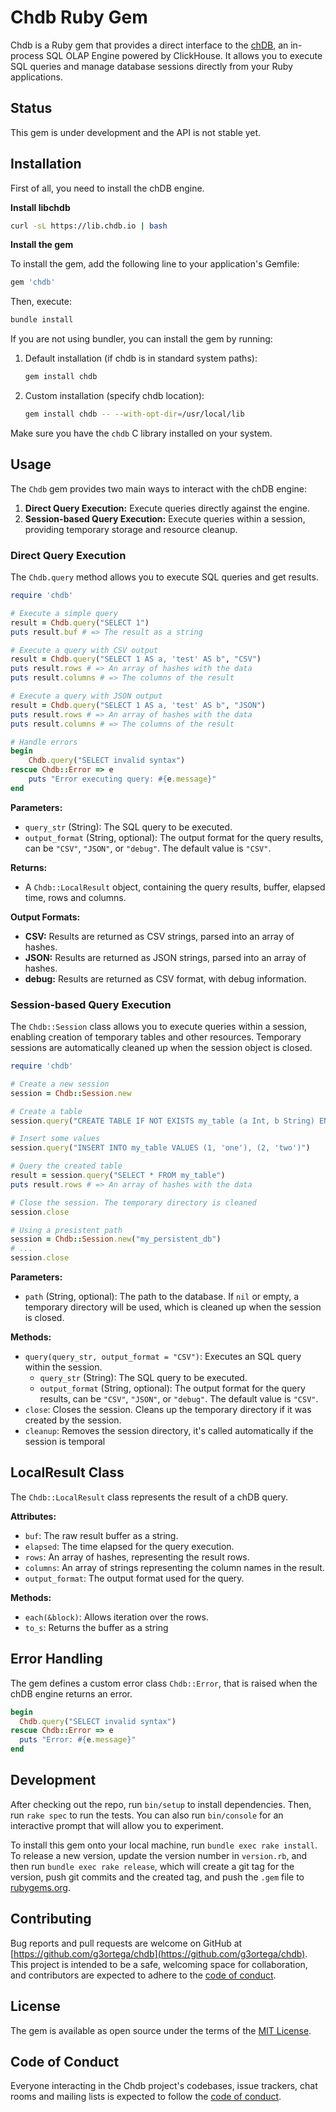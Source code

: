 # Chdb Ruby Gem

Chdb is a Ruby gem that provides a direct interface to the [chDB](https://clickhouse.com/docs/en/chdb), an in-process SQL OLAP Engine powered by ClickHouse. It allows you to execute SQL queries and manage database sessions directly from your Ruby applications.

## Status

This gem is under development and the API is not stable yet.

## Installation

First of all, you need to install the chDB engine.

**Install libchdb**

```bash
curl -sL https://lib.chdb.io | bash
```

**Install the gem**

To install the gem, add the following line to your application's Gemfile:

```ruby
gem 'chdb'
```

Then, execute:

```bash
bundle install
```

If you are not using bundler, you can install the gem by running:

1. Default installation (if chdb is in standard system paths):
   ```bash
   gem install chdb
   ```

2. Custom installation (specify chdb location):
   ```bash
   gem install chdb -- --with-opt-dir=/usr/local/lib
   ```

Make sure you have the `chdb` C library installed on your system.

## Usage

The `Chdb` gem provides two main ways to interact with the chDB engine:

1.  **Direct Query Execution:** Execute queries directly against the engine.
2.  **Session-based Query Execution:** Execute queries within a session, providing temporary storage and resource cleanup.

### Direct Query Execution

The `Chdb.query` method allows you to execute SQL queries and get results.

```ruby
require 'chdb'

# Execute a simple query
result = Chdb.query("SELECT 1")
puts result.buf # => The result as a string

# Execute a query with CSV output
result = Chdb.query("SELECT 1 AS a, 'test' AS b", "CSV")
puts result.rows # => An array of hashes with the data
puts result.columns # => The columns of the result

# Execute a query with JSON output
result = Chdb.query("SELECT 1 AS a, 'test' AS b", "JSON")
puts result.rows # => An array of hashes with the data
puts result.columns # => The columns of the result

# Handle errors
begin
    Chdb.query("SELECT invalid syntax")
rescue Chdb::Error => e
    puts "Error executing query: #{e.message}"
end
```

**Parameters:**

*   `query_str` (String): The SQL query to be executed.
*   `output_format` (String, optional): The output format for the query results, can be `"CSV"`, `"JSON"`, or `"debug"`. The default value is `"CSV"`.

**Returns:**

*   A `Chdb::LocalResult` object, containing the query results, buffer, elapsed time, rows and columns.

**Output Formats:**

*   **CSV:** Results are returned as CSV strings, parsed into an array of hashes.
*   **JSON:** Results are returned as JSON strings, parsed into an array of hashes.
*   **debug:** Results are returned as CSV format, with debug information.

### Session-based Query Execution

The `Chdb::Session` class allows you to execute queries within a session, enabling creation of temporary tables and other resources. Temporary sessions are automatically cleaned up when the session object is closed.

```ruby
require 'chdb'

# Create a new session
session = Chdb::Session.new

# Create a table
session.query("CREATE TABLE IF NOT EXISTS my_table (a Int, b String) ENGINE = Memory")

# Insert some values
session.query("INSERT INTO my_table VALUES (1, 'one'), (2, 'two')")

# Query the created table
result = session.query("SELECT * FROM my_table")
puts result.rows # => An array of hashes with the data

# Close the session. The temporary directory is cleaned
session.close

# Using a presistent path
session = Chdb::Session.new("my_persistent_db")
# ...
session.close
```

**Parameters:**

*   `path` (String, optional): The path to the database. If `nil` or empty, a temporary directory will be used, which is cleaned up when the session is closed.

**Methods:**

*   `query(query_str, output_format = "CSV")`: Executes an SQL query within the session.
    *   `query_str` (String): The SQL query to be executed.
    *   `output_format` (String, optional): The output format for the query results, can be `"CSV"`, `"JSON"`, or `"debug"`. The default value is `"CSV"`.
*   `close`: Closes the session. Cleans up the temporary directory if it was created by the session.
*   `cleanup`: Removes the session directory, it's called automatically if the session is temporal

## LocalResult Class

The `Chdb::LocalResult` class represents the result of a chDB query.

**Attributes:**

*   `buf`: The raw result buffer as a string.
*   `elapsed`: The time elapsed for the query execution.
*   `rows`: An array of hashes, representing the result rows.
*   `columns`: An array of strings representing the column names in the result.
*   `output_format`: The output format used for the query.

**Methods:**

*   `each(&block)`: Allows iteration over the rows.
*   `to_s`: Returns the buffer as a string

## Error Handling

The gem defines a custom error class `Chdb::Error`, that is raised when the chDB engine returns an error.

```ruby
begin
  Chdb.query("SELECT invalid syntax")
rescue Chdb::Error => e
  puts "Error: #{e.message}"
end
```

## Development

After checking out the repo, run `bin/setup` to install dependencies. Then, run `rake spec` to run the tests. You can also run `bin/console` for an interactive prompt that will allow you to experiment.

To install this gem onto your local machine, run `bundle exec rake install`. To release a new version, update the version number in `version.rb`, and then run `bundle exec rake release`, which will create a git tag for the version, push git commits and the created tag, and push the `.gem` file to [rubygems.org](https://rubygems.org).

## Contributing

Bug reports and pull requests are welcome on GitHub at [https://github.com/g3ortega/chdb](https://github.com/g3ortega/chdb). This project is intended to be a safe, welcoming space for collaboration, and contributors are expected to adhere to the [code of conduct](https://github.com/g3ortega/chdb/blob/main/CODE_OF_CONDUCT.md).

## License

The gem is available as open source under the terms of the [MIT License](https://opensource.org/licenses/MIT).

## Code of Conduct

Everyone interacting in the Chdb project's codebases, issue trackers, chat rooms and mailing lists is expected to follow the [code of conduct](https://github.com/g3ortega/chdb/blob/main/CODE_OF_CONDUCT.md).